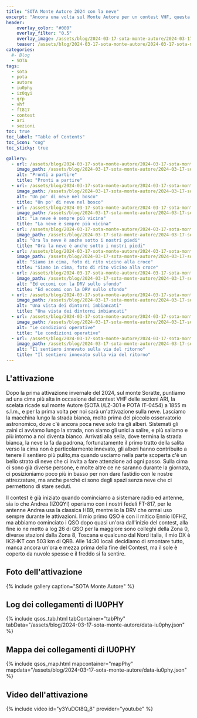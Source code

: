 ```yaml
---
title: "SOTA Monte Autore 2024 con la neve"
excerpt: "Ancora una volta sul Monte Autore per un contest VHF, questa volta c'è anche la neve"
header: 
    overlay_color: "#000"
    overlay_filter: "0.5"
    overlay_image: /assets/blog/2024-03-17-sota-monte-autore/2024-03-17-sota-monte-autore-teaser.jpg
    teaser: /assets/blog/2024-03-17-sota-monte-autore/2024-03-17-sota-monte-autore-teaser.jpg
categories:
  #- Blog
  - SOTA
tags:
  - sota
  - pota
  - autore
  - iu0phy
  - iz0qyi
  - qrp
  - vhf
  - ft817
  - contest
  - ari
  - sezioni
toc: true
toc_label: "Table of Contents"
toc_icon: "cog"
toc_sticky: true

gallery:
  - url: /assets/blog/2024-03-17-sota-monte-autore/2024-03-17-sota-monte-autore-01.jpg
    image_path: /assets/blog/2024-03-17-sota-monte-autore/2024-03-17-sota-monte-autore-01-th.jpg
    alt: "Pronti a partire"
    title: "Pronti a partire"
  - url: /assets/blog/2024-03-17-sota-monte-autore/2024-03-17-sota-monte-autore-02.jpg
    image_path: /assets/blog/2024-03-17-sota-monte-autore/2024-03-17-sota-monte-autore-02-th.jpg
    alt: "Un po' di neve nel bosco"
    title: "Un po' di neve nel bosco"
  - url: /assets/blog/2024-03-17-sota-monte-autore/2024-03-17-sota-monte-autore-03.jpg
    image_path: /assets/blog/2024-03-17-sota-monte-autore/2024-03-17-sota-monte-autore-03-th.jpg
    alt: "La neve è sempre più vicina"
    title: "La neve è sempre più vicina"
  - url: /assets/blog/2024-03-17-sota-monte-autore/2024-03-17-sota-monte-autore-04.jpg
    image_path: /assets/blog/2024-03-17-sota-monte-autore/2024-03-17-sota-monte-autore-04-th.jpg
    alt: "Ora la neve è anche sotto i nostri piedi"
    title: "Ora la neve è anche sotto i nostri piedi"
  - url: /assets/blog/2024-03-17-sota-monte-autore/2024-03-17-sota-monte-autore-05.jpg
    image_path: /assets/blog/2024-03-17-sota-monte-autore/2024-03-17-sota-monte-autore-05-th.jpg
    alt: "Siamo in cima, foto di rito vicino alla croce"
    title: "Siamo in cima, foto di rito vicino alla croce"
  - url: /assets/blog/2024-03-17-sota-monte-autore/2024-03-17-sota-monte-autore-06.jpg
    image_path: /assets/blog/2024-03-17-sota-monte-autore/2024-03-17-sota-monte-autore-06-th.jpg
    alt: "Ed eccomi con la DRV sullo sfondo"
    title: "Ed eccomi con la DRV sullo sfondo"
  - url: /assets/blog/2024-03-17-sota-monte-autore/2024-03-17-sota-monte-autore-07.jpg
    image_path: /assets/blog/2024-03-17-sota-monte-autore/2024-03-17-sota-monte-autore-07-th.jpg
    alt: "Una vista dei dintorni imbiancati"
    title: "Una vista dei dintorni imbiancati"
  - url: /assets/blog/2024-03-17-sota-monte-autore/2024-03-17-sota-monte-autore-08.jpg
    image_path: /assets/blog/2024-03-17-sota-monte-autore/2024-03-17-sota-monte-autore-08-th.jpg
    alt: "Le condizioni operative"
    title: "Le condizioni operative"
  - url: /assets/blog/2024-03-17-sota-monte-autore/2024-03-17-sota-monte-autore-09.jpg
    image_path: /assets/blog/2024-03-17-sota-monte-autore/2024-03-17-sota-monte-autore-09-th.jpg
    alt: "Il sentiero innevato sulla via del ritorno"
    title: "Il sentiero innevato sulla via del ritorno"
---
```


## L'attivazione

Dopo  la prima attivazione invernale del 2024, sul monte Soratte, puntiamo ad una cima più alta in occasione del contest VHF delle sezioni ARI, la scelata ricade sul monte Autore (SOTA I/LZ-301 e POTA IT-0454) a 1855 m s.l.m., e per la prima volta per noi sarà un'attivazione sulla neve.
Lasciamo la macchina lungo la strada bianca, molto prima del piccolo osservatorio astronomico, dove c'è ancora poca neve solo tra gli alberi. Sistemati gli zaini ci avviamo lungo la strada, non siamo gli unici a salire, e più saliamo e più intorno a noi diventa bianco. Arrivati alla sella, dove termina la strada bianca, la neve la fa da padrona, fortunatamente il primo tratto della salita verso la cima non è particolarmente innevato, gli alberi hanno contribuito a tenere il sentiero più pulito,ma quando usciamo nella parte scoperta c'è un bello strato di neve che ci invita a fare attenzione ad ogni passo.
Sulla cima ci sono già diverse persone, e molte altre ce ne saranno durante la giornata, ci posizioniamo poco più in basso per non dare fastidio con le nostre attrezzature, ma anche perché ci sono degli spazi senza neve che ci permettono di stare seduti.

Il contest è già iniziato quando cominciamo a sistemare radio ed antenne, sia io che Andrea (IZ0QYI) operiamo con i nostri fedeli FT-817, per le antenne Andrea usa la classica HB9, mentre io la DRV che ormai uso sempre durante le attivazioni.
Il mio primo QSO è con il mitico Ennio I0FHZ, ma abbiamo cominciato i QSO dopo quasi un'ora dall'inizio del contest, alla fine io ne metto a log 26 di QSO per la maggiore sono colleghi della Zona 0, diverse stazioni dalla Zona 8, Toscana e qualcuno dal Nord Italia, il mio DX è IK2HKT con 503 km di QRB. Alle 14:30 locali decidiamo di smontare tutto, manca ancora un'ora e mezza prima della fine del Contest, ma il sole è coperto da nuvole spesse e il freddo si fa sentire.

## Foto dell'attivazione

{% include gallery caption="SOTA Monte Autore" %}

## Log dei collegamenti di IU0PHY

{% include qsos_tab.html tabContainer="tabPhy" tabData="/assets/blog/2024-03-17-sota-monte-autore/data-iu0phy.json" %}

## Mappa dei collegamenti di IU0PHY

{% include qsos_map.html mapcontainer="mapPhy" mapdata="/assets/blog/2024-03-17-sota-monte-autore/data-iu0phy.json" %}

## Video dell'attivazione

{% include video id="y3YuDCt8Q_8" provider="youtube" %}
